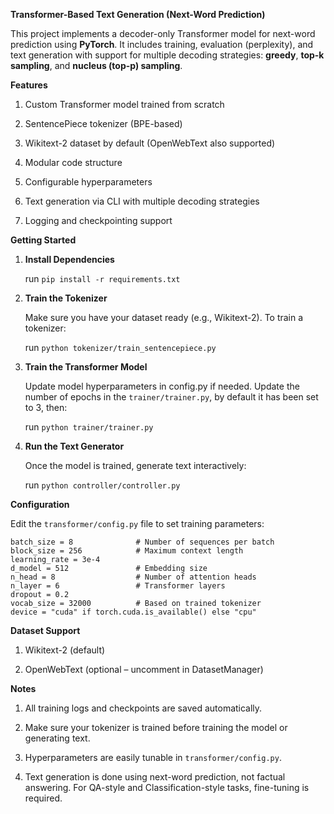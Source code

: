 **Transformer-Based Text Generation (Next-Word Prediction)**

  This project implements a decoder-only Transformer model for next-word prediction using **PyTorch**. It includes training, evaluation (perplexity), and text generation with support for 
  multiple decoding strategies: **greedy**, **top-k sampling**, and **nucleus (top-p) sampling**.

**Features**
  1. Custom Transformer model trained from scratch
  
  2. SentencePiece tokenizer (BPE-based)
  
  3. Wikitext-2 dataset by default (OpenWebText also supported)
  
  4. Modular code structure
  
  5. Configurable hyperparameters
  
  6. Text generation via CLI with multiple decoding strategies
  
  8. Logging and checkpointing support

**Getting Started**
  1. **Install Dependencies**

     run `pip install -r requirements.txt`
     
  3. **Train the Tokenizer**

     Make sure you have your dataset ready (e.g., Wikitext-2). To train a tokenizer:

     run `python tokenizer/train_sentencepiece.py`
     
  5. **Train the Transformer Model**

     Update model hyperparameters in config.py if needed. Update the number of epochs in the `trainer/trainer.py`, by default it has been set to 3, then:

     run `python trainer/trainer.py`
     
  7. **Run the Text Generator**

     Once the model is trained, generate text interactively:

     run `python controller/controller.py`

**Configuration**

  Edit the `transformer/config.py` file to set training parameters:
  
  ```
  batch_size = 8              # Number of sequences per batch
  block_size = 256            # Maximum context length
  learning_rate = 3e-4
  d_model = 512               # Embedding size
  n_head = 8                  # Number of attention heads
  n_layer = 6                 # Transformer layers
  dropout = 0.2
  vocab_size = 32000          # Based on trained tokenizer
  device = "cuda" if torch.cuda.is_available() else "cpu"
  ```

**Dataset Support**

  1. Wikitext-2 (default)
  
  2. OpenWebText (optional – uncomment in DatasetManager)

**Notes**

  1. All training logs and checkpoints are saved automatically.
  
  2. Make sure your tokenizer is trained before training the model or generating text.
  
  3. Hyperparameters are easily tunable in `transformer/config.py`.
  
  4. Text generation is done using next-word prediction, not factual answering. For QA-style and Classification-style tasks, fine-tuning is required.
